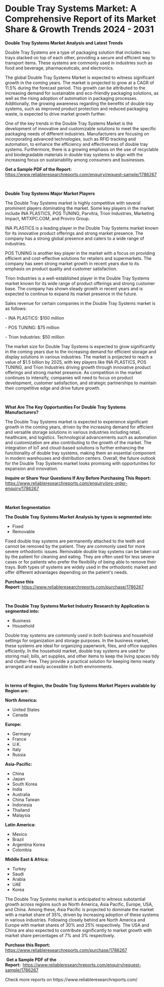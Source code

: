 <p><h1>Double Tray Systems Market: A Comprehensive Report of its Market Share & Growth Trends 2024 - 2031</h1></p><p><strong>Double Tray Systems Market Analysis and Latest Trends</strong></p>
<p><p>Double Tray Systems are a type of packaging solution that includes two trays stacked on top of each other, providing a secure and efficient way to transport items. These systems are commonly used in industries such as food and beverage, pharmaceuticals, and electronics.</p><p>The global Double Tray Systems Market is expected to witness significant growth in the coming years. The market is projected to grow at a CAGR of 11.5% during the forecast period. This growth can be attributed to the increasing demand for sustainable and eco-friendly packaging solutions, as well as the rising adoption of automation in packaging processes. Additionally, the growing awareness regarding the benefits of double tray systems, such as improved product protection and reduced packaging waste, is expected to drive market growth further.</p><p>One of the key trends in the Double Tray Systems Market is the development of innovative and customizable solutions to meet the specific packaging needs of different industries. Manufacturers are focusing on incorporating advanced technologies, such as RFID tracking and automation, to enhance the efficiency and effectiveness of double tray systems. Furthermore, there is a growing emphasis on the use of recyclable and biodegradable materials in double tray systems to align with the increasing focus on sustainability among consumers and businesses.</p></p>
<p><strong>Get a Sample PDF of the Report:&nbsp;</strong> <a href="https://www.reliableresearchreports.com/enquiry/request-sample/1786267">https://www.reliableresearchreports.com/enquiry/request-sample/1786267</a></p>
<p>&nbsp;</p>
<p><strong>Double Tray Systems Major Market Players</strong></p>
<p><p>The Double Tray Systems market is highly competitive with several prominent players dominating the market. Some key players in the market include INA PLASTICS, POS TUNING, Parvitra, Trion Industries, Marketing Impact, MITXPC.COM, and Proviro Group.</p><p>INA PLASTICS is a leading player in the Double Tray Systems market known for its innovative product offerings and strong market presence. The company has a strong global presence and caters to a wide range of industries.</p><p>POS TUNING is another key player in the market with a focus on providing efficient and cost-effective solutions for retailers and supermarkets. The company has seen strong market growth in recent years due to its emphasis on product quality and customer satisfaction.</p><p>Trion Industries is a well-established player in the Double Tray Systems market known for its wide range of product offerings and strong customer base. The company has shown steady growth in recent years and is expected to continue to expand its market presence in the future.</p><p>Sales revenue for certain companies in the Double Tray Systems market is as follows:</p><p>- INA PLASTICS: $100 million</p><p>- POS TUNING: $75 million</p><p>- Trion Industries: $50 million</p><p>The market size for Double Tray Systems is expected to grow significantly in the coming years due to the increasing demand for efficient storage and display solutions in various industries. The market is projected to reach a value of $1.5 billion by 2025, with key players like INA PLASTICS, POS TUNING, and Trion Industries driving growth through innovative product offerings and strong market presence. As competition in the market continues to intensify, companies will need to focus on product development, customer satisfaction, and strategic partnerships to maintain their competitive edge and drive future growth.</p></p>
<p>&nbsp;</p>
<p><strong>What Are The Key Opportunities For Double Tray Systems Manufacturers?</strong></p>
<p><p>The Double Tray Systems market is expected to experience significant growth in the coming years, driven by the increasing demand for efficient and versatile storage solutions in various industries including retail, healthcare, and logistics. Technological advancements such as automation and customization are also contributing to the growth of the market. The integration of IoT and cloud-based solutions is further enhancing the functionality of double tray systems, making them an essential component in modern warehouses and distribution centers. Overall, the future outlook for the Double Tray Systems market looks promising with opportunities for expansion and innovation.</p></p>
<p><strong>Inquire or Share Your Questions If Any Before Purchasing This Report:</strong> <a href="https://www.reliableresearchreports.com/enquiry/pre-order-enquiry/1786267">https://www.reliableresearchreports.com/enquiry/pre-order-enquiry/1786267</a></p>
<p>&nbsp;</p>
<p><strong>Market Segmentation</strong></p>
<p><strong>The Double Tray Systems Market Analysis by types is segmented into:</strong></p>
<p><ul><li>Fixed</li><li>Removable</li></ul></p>
<p><p>Fixed double tray systems are permanently attached to the teeth and cannot be removed by the patient. They are commonly used for more severe orthodontic issues. Removable double tray systems can be taken out by the patient for cleaning and eating. They are often used for less severe cases or for patients who prefer the flexibility of being able to remove their trays. Both types of systems are widely used in the orthodontic market and offer different advantages depending on the patient's needs.</p></p>
<p><strong>Purchase this Report:&nbsp;</strong><a href="https://www.reliableresearchreports.com/purchase/1786267">https://www.reliableresearchreports.com/purchase/1786267</a></p>
<p>&nbsp;</p>
<p><strong>The Double Tray Systems Market Industry Research by Application is segmented into:</strong></p>
<p><ul><li>Business</li><li>Household</li></ul></p>
<p><p>Double tray systems are commonly used in both business and household settings for organization and storage purposes. In the business market, these systems are ideal for organizing paperwork, files, and office supplies efficiently. In the household market, double tray systems are used for storing mail, bills, art supplies, and other items to keep the living spaces tidy and clutter-free. They provide a practical solution for keeping items neatly arranged and easily accessible in both environments.</p></p>
<p>&nbsp;</p>
<p><strong>In terms of Region, the Double Tray Systems Market Players available by Region are:</strong></p>
<p>
    <p> <strong> North America: </strong>
        <ul>
            <li>United States</li>
            <li>Canada</li>
        </ul>
        </p> 
    <p> <strong> Europe: </strong>
        <ul>
            <li>Germany</li>
            <li>France</li>
            <li>U.K.</li>
            <li>Italy</li>
            <li>Russia</li>
        </ul>
        </p> 
    <p> <strong> Asia-Pacific: </strong>
        <ul>
            <li>China</li>
            <li>Japan</li>
            <li>South Korea</li>
            <li>India</li>
            <li>Australia</li>
            <li>China Taiwan</li>
            <li>Indonesia</li>
            <li>Thailand</li>
            <li>Malaysia</li>
        </ul>
        </p> 
    <p> <strong> Latin America: </strong>
        <ul>
            <li>Mexico</li>
            <li>Brazil</li>
            <li>Argentina Korea</li>
            <li>Colombia</li>
        </ul>
        </p> 
    <p> <strong> Middle East & Africa: </strong>
        <ul>
            <li>Turkey</li>
            <li>Saudi</li>
            <li>Arabia</li>
            <li>UAE</li>
            <li>Korea</li>
        </ul>
    </p>
    </p>
<p><p>The Double Tray Systems market is anticipated to witness substantial growth across regions such as North America, Asia Pacific, Europe, USA, and China. Among these, Asia Pacific is projected to dominate the market with a market share of 35%, driven by increasing adoption of these systems in various industries. Following closely behind are North America and Europe with market shares of 30% and 25% respectively. The USA and China are also expected to contribute significantly to market growth with market share percentages of 7% and 3% respectively.</p></p>
<p><strong>Purchase this Report: </strong><a href="https://www.reliableresearchreports.com/purchase/1786267">https://www.reliableresearchreports.com/purchase/1786267</a></p>
<p>&nbsp;<strong>Get a Sample PDF of the Report:&nbsp;&nbsp;</strong><a href="https://www.reliableresearchreports.com/enquiry/request-sample/1786267">https://www.reliableresearchreports.com/enquiry/request-sample/1786267</a></p>
<p><strong></strong></p>
<p>Check more reports on https://www.reliableresearchreports.com/</p>